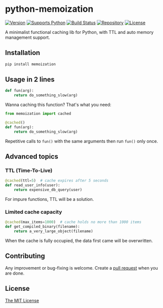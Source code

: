 # python-memoization

[![Version][aucsvg]][auc] [![Supports Python][pythonsvg]][python] [![Build Status][travismaster]][travis] [![Repository][repositorysvg]][repository] [![License][licensesvg]][license]

[aucsvg]: https://img.shields.io/badge/memoization-v0.0.9-brightgreen.svg
[auc]: https://github.com/lonelyenvoy/python-memoization

[pythonsvg]: https://img.shields.io/badge/python-2.6,_2.7,_3.2,_3.3,_3.4,_3.5,_3.6,_3.7-brightgreen.svg
[python]: https://www.python.org

[travismaster]: https://travis-ci.org/lonelyenvoy/python-memoization.svg?branch=master
[travis]: https://travis-ci.org/lonelyenvoy/python-memoization

[repositorysvg]: https://img.shields.io/badge/PyPI-latest-blue.svg
[repository]: https://pypi.org/project/memoization

[licensesvg]: https://img.shields.io/badge/License-MIT-blue.svg
[license]: https://github.com/lonelyenvoy/python-memoization/blob/master/LICENSE

A minimalist functional caching lib for Python, with TTL and auto memory management support.


## Installation

```bash
pip install memoization
```

## Usage in 2 lines

```python
def fun(arg):
    return do_something_slow(arg)
```

Wanna caching this function? That's what you need:

```python
from memoization import cached

@cached()
def fun(arg):
    return do_something_slow(arg)
```

Repetitive calls to ```fun()``` with the same arguments then run ```fun()``` only once.


## Advanced topics

### TTL (Time-To-Live)

```python
@cached(ttl=5)  # cache expires after 5 seconds
def read_user_info(user):
    return expensive_db_query(user)
```

For impure functions, TTL will be a solution.

### Limited cache capacity
 
```python
@cached(max_items=1000)  # cache holds no more than 1000 items
def get_compiled_binary(filename):
    return a_very_large_object(filename)
```

When the cache is fully occupied, the data first came will be overwritten.


## Contributing

Any improvement or bug-fixing is welcome. Create a [pull request](https://github.com/lonelyenvoy/python-memoization/pulls) when you are done.

## License

[The MIT License](https://github.com/lonelyenvoy/python-memoization/blob/master/LICENSE)
